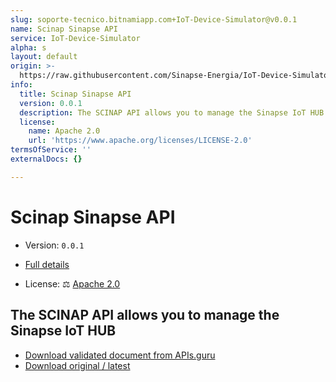 ```yaml
---
slug: soporte-tecnico.bitnamiapp.com+IoT-Device-Simulator@v0.0.1
name: Scinap Sinapse API
service: IoT-Device-Simulator
alpha: s
layout: default
origin: >-
  https://raw.githubusercontent.com/Sinapse-Energia/IoT-Device-Simulator/master/APIs/SCINAP/json/scinap_api_asyncapi.json
info:
  title: Scinap Sinapse API
  version: 0.0.1
  description: The SCINAP API allows you to manage the Sinapse IoT HUB
  license:
    name: Apache 2.0
    url: 'https://www.apache.org/licenses/LICENSE-2.0'
termsOfService: ''
externalDocs: {}

---
```

# Scinap Sinapse API

* Version: `0.0.1`
* [Full details](../html/soporte-tecnico.bitnamiapp.com+IoT-Device-Simulator@v0.0.1.html)

* License: ⚖ [Apache 2.0](https://spdx.org/licenses/Apache-2.0.html)


## The SCINAP API allows you to manage the Sinapse IoT HUB



* [Download validated document from APIs.guru](https://raw.githubusercontent.com/APIs-guru/asyncapi-directory/master/docs/APIs/soporte-tecnico.bitnamiapp.com%2BIoT-Device-Simulator%40v0.0.1.yaml)
* [Download original / latest](https://raw.githubusercontent.com/Sinapse-Energia/IoT-Device-Simulator/master/APIs/SCINAP/json/scinap_api_asyncapi.json)

<script type="application/ld+json">
{
  "@context": "http://schema.org/",
  "@type": "WebAPI",
  "description": "The SCINAP API allows you to manage the Sinapse IoT HUB",
  "documentation": "",

  "name": "Scinap Sinapse API"
}
</script>
